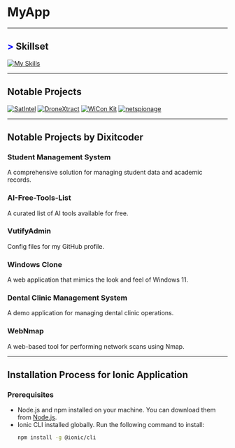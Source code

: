 # MyApp






---

## <span style="color: blue !important;">&gt;</span> Skillset
[![My Skills](https://skillicons.dev/icons?i=git,vue,javascript,typescript,git,kali&perline=12)](https://skillicons.dev)


---

## Notable Projects

[![SatIntel](https://github-readme-stats.vercel.app/api/pin/?username=ANG13T&repo=SatIntel&border_color=289BF9&bg_color=0D1117&title_color=C9D1D9&text_color=8B949E&icon_color=289BF9)](https://github.com/dixitcoder/Ai-Free-Tools-List)
[![DroneXtract](https://github-readme-stats.vercel.app/api/pin/?username=ANG13T&repo=DroneXtract&border_color=289BF9&bg_color=0D1117&title_color=C9D1D9&text_color=8B949E&icon_color=289BF9)](https://github.com/dixitcoder/windows-clone/tree/main)
[![WiCon Kit](https://github-readme-stats.vercel.app/api/pin/?username=ANG13T&repo=ESP8266-WiCon-Kit&border_color=289BF9&bg_color=0D1117&title_color=C9D1D9&text_color=8B949E&icon_color=289BF9)](https://github.com/dixitcoder/dental-clinic-management-system-)
[![netspionage](https://github-readme-stats.vercel.app/api/pin/?username=ANG13T&repo=netspionage&border_color=289BF9&bg_color=0D1117&title_color=C9D1D9&text_color=8B949E&icon_color=289BF9)](https://github.com/dixitcoder/WebNmap)

---

## Notable Projects by Dixitcoder

### Student Management System
A comprehensive solution for managing student data and academic records.

### AI-Free-Tools-List
A curated list of AI tools available for free.

### VutifyAdmin
Config files for my GitHub profile.

### Windows Clone
A web application that mimics the look and feel of Windows 11.

### Dental Clinic Management System
A demo application for managing dental clinic operations.

### WebNmap
A web-based tool for performing network scans using Nmap.

---

## Installation Process for Ionic Application

### Prerequisites

- Node.js and npm installed on your machine. You can download them from [Node.js](https://nodejs.org/).
- Ionic CLI installed globally. Run the following command to install:
  ```sh
  npm install -g @ionic/cli
